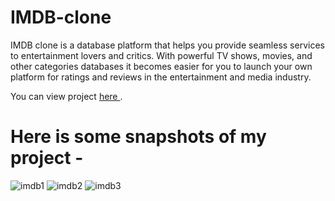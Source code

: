 # IMDB-clone
IMDB clone is a database platform that helps you provide seamless services to entertainment lovers and critics.
With powerful TV shows, movies, and other categories databases it becomes easier for you to launch your own 
platform for ratings and reviews in the entertainment and media industry.
 
You can view project <a href="https://nitnawarerutika.github.io/IMDB-clone/"> here </a>.

# Here is some snapshots of my project -



![imdb1](https://user-images.githubusercontent.com/130966188/233561434-ba3e45b3-a341-42ad-83be-fe4347378227.PNG)
![imdb2](https://user-images.githubusercontent.com/130966188/233561448-5ea9f7a8-953f-4275-9528-3bb4a40443a5.PNG)
![imdb3](https://user-images.githubusercontent.com/130966188/233561469-e0251aab-9cf5-4b50-a6cc-6ff08baf5bbf.PNG)
